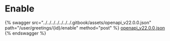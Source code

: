 # Enable

{% swagger src="../../../../../../../.gitbook/assets/openapi_v22.0.0.json" path="/user/greetings/{id}/enable" method="post" %}
[openapi_v22.0.0.json](../../../../../../../.gitbook/assets/openapi_v22.0.0.json)
{% endswagger %}
